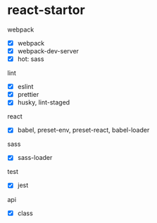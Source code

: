 # react-startor

webpack
- [x] webpack
- [x] webpack-dev-server
- [x] hot: sass

lint
- [x] eslint
- [x] prettier
- [x] husky, lint-staged

react
- [x] babel, preset-env, preset-react, babel-loader

sass
- [x] sass-loader

test
- [x] jest

api 
- [x] class